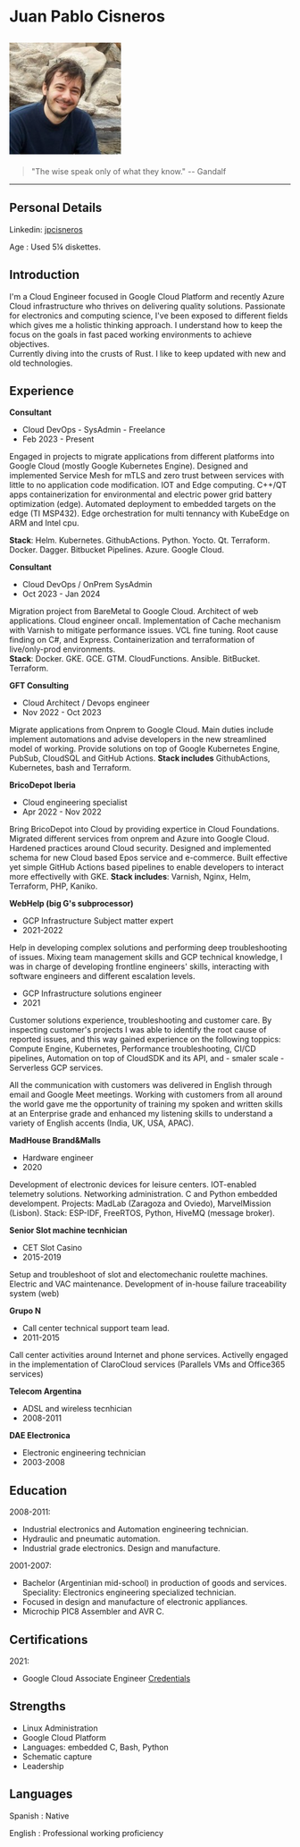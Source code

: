 Juan Pablo Cisneros
===================
![IT is ME](https://raw.githubusercontent.com/jpcisneros/cv/main/me.jpg)
----

> "The wise speak only of what they know." -- Gandalf

----

Personal Details
----------------

Linkedin: [jpcisneros](https://www.linkedin.com/in/jpcisneros)

Age
: Used 5¼ diskettes. 

Introduction
------------
I'm a Cloud Engineer focused in Google Cloud Platform and recently Azure Cloud
infrastructure who thrives on delivering quality solutions. Passionate for electronics and 
computing science, I've been exposed to different fields which gives me a 
holistic thinking approach. I understand how to keep the focus on the 
goals in fast paced working environments to achieve objectives.  
Currently diving into the crusts of Rust. I like to keep updated with new 
and old technologies.  

Experience
----------

**Consultant**  
- Cloud DevOps - SysAdmin - Freelance  
- Feb 2023 - Present  

Engaged in projects to migrate applications from different platforms into Google Cloud 
(mostly Google Kubernetes Engine). Designed and implemented Service Mesh for mTLS and
zero trust between services with little to no application code modification. 
IOT and Edge computing. C++/QT apps containerization for environmental and electric power
grid battery optimization (edge). Automated deployment to embedded targets on the edge (TI MSP432). 
Edge orchestration for multi tennancy with KubeEdge on ARM and Intel cpu.

**Stack**: Helm. Kubernetes. GithubActions. Python. Yocto. Qt.
Terraform. Docker. Dagger. Bitbucket Pipelines. Azure. Google Cloud. 

**Consultant**
- Cloud DevOps / OnPrem SysAdmin
- Oct 2023 - Jan 2024

Migration project from BareMetal to Google Cloud. Architect of web applications.
Cloud engineer oncall. Implementation of Cache mechanism with Varnish to mitigate
performance issues. VCL fine tuning. Root cause finding on C#, and Express. 
Containerization and terraformation of live/only-prod environments.  
**Stack**: Docker. GKE. GCE. GTM. CloudFunctions. Ansible. BitBucket. Terraform.  

**GFT Consulting**
- Cloud Architect / Devops engineer
- Nov 2022 - Oct 2023  

Migrate applications from Onprem to Google Cloud. Main duties include 
implement automations and advise developers in the new streamlined model 
of working. Provide solutions on top of Google Kubernetes Engine, PubSub,
CloudSQL and GitHub Actions. **Stack includes** GithubActions, Kubernetes, bash and 
Terraform.

**BricoDepot Iberia**
- Cloud engineering specialist
- Apr 2022 - Nov 2022  

Bring BricoDepot into Cloud by providing expertice in Cloud Foundations.
Migrated different services from onprem and Azure into Google Cloud.
Hardened practices around Cloud security. Designed and implemented schema
for new Cloud based Epos service and e-commerce.
Built effective yet simple GitHub Actions based pipelines to enable developers
to interact more effectivelly with GKE. **Stack includes**: Varnish, Nginx, Helm,
Terraform, PHP, Kaniko.

**WebHelp (big G's subprocessor)**
- GCP Infrastructure Subject matter expert
- 2021-2022

Help in developing complex solutions and performing deep troubleshooting of 
issues. Mixing team management skills and GCP technical knowledge, I was in
charge of developing frontline engineers' skills, interacting with software
engineers and different escalation levels.

- GCP Infrastructure solutions engineer
- 2021

Customer solutions experience, troubleshooting and customer care. 
By inspecting customer's projects I was able to identify the root cause of 
reported issues, and this way gained experience on the following toppics:
Compute Engine, Kubernetes, Performance troubleshooting, CI/CD pipelines, 
Automation on top of CloudSDK and its API, and - smaler scale - Serverless GCP
services.

All the communication with customers was delivered in English through email 
and Google Meet meetings. Working with customers from all around the world gave
me the opportunity of training my spoken and written skills at an Enterprise 
grade and enhanced my listening skills to understand a variety of English 
accents (India, UK, USA, APAC).

**MadHouse Brand&Malls**
- Hardware engineer
- 2020

Development of electronic devices for leisure centers. IOT-enabled telemetry 
solutions. Networking administration. C and Python embedded develompent. 
Projects: MadLab (Zaragoza and Oviedo), MarvelMission (Lisbon). 
Stack: ESP-IDF, FreeRTOS, Python, HiveMQ (message broker).

**Senior Slot machine tecnhician**
- CET Slot Casino
- 2015-2019

Setup and troubleshoot of slot and electomechanic roulette machines. Electric 
and VAC maintenance. Development of in-house failure traceability system (web)

**Grupo N**
- Call center technical support team lead. 
- 2011-2015

Call center activities around Internet and phone services. 
Activelly engaged in the implementation of ClaroCloud services (Parallels VMs 
and Office365 services) 

**Telecom Argentina**
- ADSL and wireless tecnhician
- 2008-2011

**DAE Electronica**
- Electronic engineering technician
- 2003-2008


Education
---------

2008-2011:
  - Industrial electronics and Automation engineering technician. 
  - Hydraulic and pneumatic automation.
  - Industrial grade electronics. Design and manufacture. 
  
2001-2007:    
  - Bachelor (Argentinian mid-school) in production of goods and
services. Speciality: Electronics engineering specialized technician. 
  - Focused in design and manufacture of electronic appliances.
  - Microchip PIC8 Assembler and AVR C. 

Certifications
--------------
2021:	
 - Google Cloud Associate Engineer [Credentials](https://www.credential.net/e912538d‐9cbc‐4061‐809b‐34e2333581b7?record_view=true)

Strengths
------------
* Linux Administration
* Google Cloud Platform
* Languages: embedded C, Bash, Python
* Schematic capture
* Leadership

Languages
---------

Spanish
:	Native

English
:	Professional working proficiency

